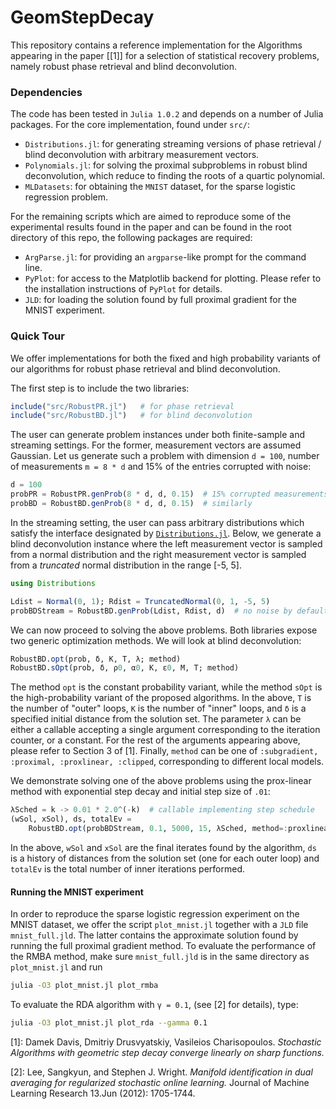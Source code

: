 # GeomStepDecay
This repository contains a reference implementation for the Algorithms
appearing in the paper [\[1\]] for a selection of statistical recovery
problems, namely robust phase retrieval and blind deconvolution.

### Dependencies
The code has been tested in `Julia 1.0.2` and depends on a number of Julia
packages. For the core implementation, found under `src/`:

* `Distributions.jl`: for generating streaming versions of phase retrieval / blind
  deconvolution with arbitrary measurement vectors.
* `Polynomials.jl`: for solving the proximal subproblems in robust blind
  deconvolution, which reduce to finding the roots of a quartic polynomial.
* `MLDatasets`: for obtaining the `MNIST` dataset, for the sparse logistic
  regression problem.

For the remaining scripts which are aimed to reproduce some of the experimental
results found in the paper and can be found in the root directory of this repo,
the following packages are required:

* `ArgParse.jl`: for providing an `argparse`-like prompt for the command line.
* `PyPlot`: for access to the Matplotlib backend for plotting. Please refer to
  the installation instructions of `PyPlot` for details.
* `JLD`: for loading the solution found by full proximal gradient for the MNIST
  experiment.


### Quick Tour

We offer implementations for both the fixed and high probability variants of
our algorithms for robust phase retrieval and blind deconvolution.

The first step is to include the two libraries:

```julia
include("src/RobustPR.jl")   # for phase retrieval
include("src/RobustBD.jl")   # for blind deconvolution
```

The user can generate problem instances under both finite-sample and
streaming settings. For the former, measurement vectors are assumed Gaussian.
Let us generate such a problem with dimension `d = 100`, number of measurements
`m = 8 * d` and 15% of the entries corrupted with noise:

```julia
d = 100
probPR = RobustPR.genProb(8 * d, d, 0.15)  # 15% corrupted measurements
probBD = RobustBD.genProb(8 * d, d, 0.15)  # similarly
```

In the streaming setting, the user can pass arbitrary distributions which
satisfy the interface designated by [`Distributions.jl`](https://github.com/JuliaStats/Distributions.jl).
Below, we generate a blind deconvolution instance where the left measurement
vector is sampled from a normal distribution and the right measurement vector
is sampled from a *truncated* normal distribution in the range [-5, 5].

```julia
using Distributions

Ldist = Normal(0, 1); Rdist = TruncatedNormal(0, 1, -5, 5)
probBDStream = RobustBD.genProb(Ldist, Rdist, d)  # no noise by default
```

We can now proceed to solving the above problems. Both libraries expose two
generic optimization methods. We will look at blind deconvolution:

```julia
RobustBD.opt(prob, δ, K, T, λ; method)
RobustBD.sOpt(prob, δ, ρ0, α0, K, ε0, M, T; method)
```

The method `opt` is the constant probability variant, while the method `sOpt`
is the high-probability variant of the proposed algorithms.
In the above, `T` is the number of "outer" loops, `K` is the number of "inner"
loops, and `δ` is a specified initial distance from the solution set. The
parameter `λ` can be either a callable accepting a single argument
corresponding to the iteration counter, or a constant. For the rest of the
arguments appearing above, please refer to Section 3 of \[1\]. Finally, `method`
can be one of `:subgradient, :proximal, :proxlinear, :clipped`, corresponding
to different local models.

We demonstrate solving one of the above problems using the prox-linear method
with exponential step decay and initial step size of `.01`:

```julia
λSched = k -> 0.01 * 2.0^(-k)  # callable implementing step schedule
(wSol, xSol), ds, totalEv =
	RobustBD.opt(probBDStream, 0.1, 5000, 15, λSched, method=:proxlinear)
```

In the above, `wSol` and `xSol` are the final iterates found by the algorithm,
`ds` is a history of distances from the solution set (one for each outer loop)
and `totalEv` is the total number of inner iterations performed.

#### Running the MNIST experiment
In order to reproduce the sparse logistic regression experiment on the MNIST
dataset, we offer the script `plot_mnist.jl` together with a `JLD` file
`mnist_full.jld`. The latter contains the approximate solution found by running
the full proximal gradient method. To evaluate the performance of the RMBA
method, make sure `mnist_full.jld` is in the same directory as `plot_mnist.jl`
and run

```bash
julia -O3 plot_mnist.jl plot_rmba
```

To evaluate the RDA algorithm with `γ = 0.1`, (see \[2\] for details), type:

```bash
julia -O3 plot_mnist.jl plot_rda --gamma 0.1
```


\[1\]: Damek Davis, Dmitriy Drusvyatskiy, Vasileios Charisopoulos. *Stochastic Algorithms with geometric step decay converge linearly on sharp functions.*

\[2\]: Lee, Sangkyun, and Stephen J. Wright. *Manifold identification in dual averaging for regularized stochastic online learning.* Journal of Machine Learning Research 13.Jun (2012): 1705-1744.

